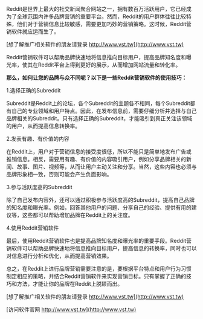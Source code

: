 Reddit是世界上最大的社交新闻聚合网站之一，拥有数百万活跃用户，它已经成为了全球范围内许多品牌营销的重要平台。然而，Reddit的用户群体往往比较特殊，他们对于营销信息比较敏感，需要更加巧妙的营销策略。这时候，Reddit营销软件就应运而生了。

[想了解推广相关软件的朋友请登录 http://www.vst.tw](http://www.vst.tw)

Reddit营销软件可以帮助品牌快速地将信息推向目标用户，提高品牌知名度和曝光率，使其在Reddit平台上得到更好的展示，从而增加网站流量和转化率。

**那么，如何让您的品牌与众不同呢？以下是一些Reddit营销软件的使用技巧：**

1.选择正确的Subreddit

Subreddit是Reddit上的论坛，各个Subreddit的主题各不相同，每个Subreddit都有自己的专业领域和用户特点。因此，在发布信息前，需要仔细分析并选择与自己品牌相关的Subreddit。只有选择正确的Subreddit，才能吸引到真正关注该领域的用户，从而提高信息转换率。

2.发表有趣、有价值的内容

在Reddit上，用户对于营销信息的接受度很低，所以不能只是简单地发布广告或推销信息。相反，需要用有趣、有价值的内容吸引用户，例如分享品牌相关的新闻、故事、图片、视频等，从而让用户主动关注和分享。当然，这些内容也必须与品牌形象相一致，否则可能会产生负面影响。

3.参与活跃度高的Subreddit

除了自己发布内容外，还可以通过积极参与活跃度高的Subreddit，提高自己品牌的知名度和曝光率。例如，回答其他用户的问题、分享自己的经验、提供有用的建议等，这些都可以帮助增加品牌在Reddit上的关注度。

4.使用Reddit营销软件

最后，使用Reddit营销软件也是提高品牌知名度和曝光率的重要手段。Reddit营销软件可以帮助品牌快速地将信息推向目标用户，提高信息的转换率，同时也可以对信息进行分析和优化，从而提高营销效果。

总之，在Reddit上进行品牌营销需要注意的是，要根据平台特点和用户行为习惯制定相应的策略，并结合Reddit营销软件来实现营销目标。只有掌握了正确的技巧和方法，才能让你的品牌在Reddit上脱颖而出。

[想了解推广相关软件的朋友请登录 http://www.vst.tw](http://www.vst.tw)


[访问软件官网 http://www.vst.tw](http://www.vst.tw)
